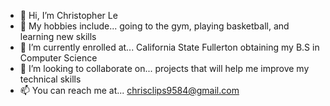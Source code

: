 - 👋 Hi, I’m Christopher Le
- 👀 My hobbies include... going to the gym, playing basketball, and learning new skills
- 🌱 I’m currently enrolled at... California State Fullerton obtaining my B.S in Computer Science
- 💞️ I’m looking to collaborate on... projects that will help me improve my technical skills
- 📫 You can reach me at... chrisclips9584@gmail.com

<!---
ChrisClips/ChrisClips is a ✨ special ✨ repository because its `README.md` (this file) appears on your GitHub profile.
You can click the Preview link to take a look at your changes.
--->
